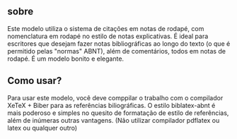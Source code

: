 ## sobre
Este modelo utiliza o sistema de citações em notas de rodapé, com nomenclatura em rodapé no estilo de notas explicativas. É ideal para escritores que desejam fazer notas bibliográficas ao longo do texto (o que é permitido pelas "normas" ABNT), além de comentários, todos em notas de rodapé. É um modelo bonito e elegante.
## Como usar?
Para usar este modelo, você deve comppilar o trabalho com o compilador XeTeX + Biber para as referências biliográficas. O estilo biblatex-abnt é mais poderoso e simples no quesito de formatação de estilo de referências, além de inúmeras outras vantagens. (Não utilizar compilador pdflatex ou latex ou qualquer outro)
